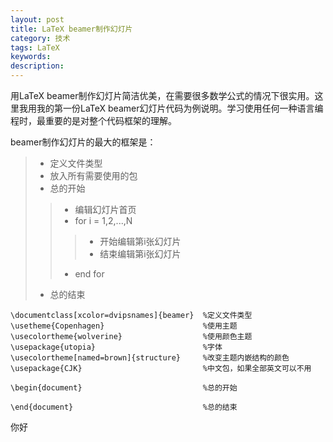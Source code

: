 ```yaml
---
layout: post
title: LaTeX beamer制作幻灯片
category: 技术
tags: LaTeX
keywords: 
description: 
---
```


用LaTeX beamer制作幻灯片简洁优美，在需要很多数学公式的情况下很实用。这里我用我的第一份LaTeX beamer幻灯片代码为例说明。学习使用任何一种语言编程时，最重要的是对整个代码框架的理解。

beamer制作幻灯片的最大的框架是：
>- 定义文件类型
>- 放入所有需要使用的包
>- 总的开始
>>- 编辑幻灯片首页
>>- for i = 1,2,...,N
>>>- 开始编辑第i张幻灯片
>>>- 结束编辑第i张幻灯片
>>- end for
>- 总的结束

```
\documentclass[xcolor=dvipsnames]{beamer}  %定义文件类型
\usetheme{Copenhagen}                      %使用主题
\usecolortheme{wolverine}                  %使用颜色主题
\usepackage{utopia}                        %字体
\usecolortheme[named=brown]{structure}     %改变主题内嵌结构的颜色
\usepackage{CJK}                           %中文包，如果全部英文可以不用

\begin{document}                           %总的开始

\end{document}                             %总的结束
```

你好